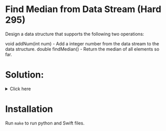 # Find Median from Data Stream (Hard 295)
Design a data structure that supports the following two operations:

void addNum(int num) - Add a integer number from the data stream to the data
structure.
double findMedian() - Return the median of all elements so far.

# Solution:

<details><summary>Click here</summary>  
Use two heaps, max heap to store left half, and min heap to store right half.
Keep them balanced by adding item to min heap first, then extract and add item
to max heap. O(n log n) time, O(n) space.

<br></br>

</details>

# Installation
Run `make` to run python and Swift files.

